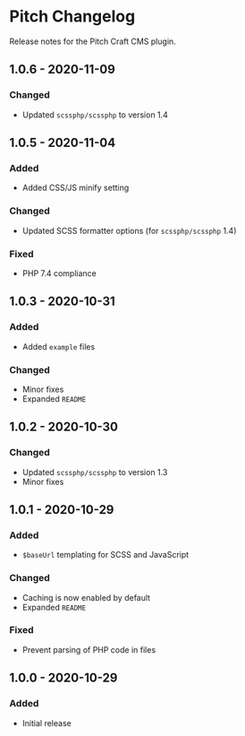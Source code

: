 # Pitch Changelog

Release notes for the Pitch Craft CMS plugin.

## 1.0.6 - 2020-11-09
### Changed
- Updated `scssphp/scssphp` to version 1.4

## 1.0.5 - 2020-11-04
### Added
- Added CSS/JS minify setting
### Changed
- Updated SCSS formatter options (for `scssphp/scssphp` 1.4)
### Fixed
- PHP 7.4 compliance

## 1.0.3 - 2020-10-31
### Added
- Added `example` files
### Changed
- Minor fixes
- Expanded `README`

## 1.0.2 - 2020-10-30
### Changed
- Updated `scssphp/scssphp` to version 1.3
- Minor fixes

## 1.0.1 - 2020-10-29
### Added
- `$baseUrl` templating for SCSS and JavaScript
### Changed
- Caching is now enabled by default
- Expanded `README`
### Fixed
- Prevent parsing of PHP code in files

## 1.0.0 - 2020-10-29
### Added
- Initial release